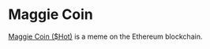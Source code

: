 
# Maggie Coin
[Maggie Coin ($Hot)](https://etherscan.io/token/0xE41bCfE51734510e77642A461f9C779bAF079C06) is a meme on the Ethereum blockchain.
